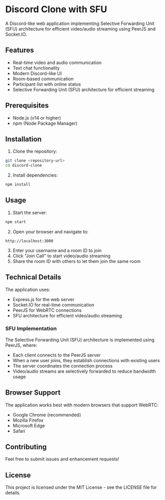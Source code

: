 # Discord Clone with SFU

A Discord-like web application implementing Selective Forwarding Unit (SFU) architecture for efficient video/audio streaming using PeerJS and Socket.IO.

## Features

- Real-time video and audio communication
- Text chat functionality
- Modern Discord-like UI
- Room-based communication
- Participant list with online status
- Selective Forwarding Unit (SFU) architecture for efficient streaming

## Prerequisites

- Node.js (v14 or higher)
- npm (Node Package Manager)

## Installation

1. Clone the repository:
```bash
git clone <repository-url>
cd discord-clone
```

2. Install dependencies:
```bash
npm install
```

## Usage

1. Start the server:
```bash
npm start
```

2. Open your browser and navigate to:
```
http://localhost:3000
```

3. Enter your username and a room ID to join
4. Click "Join Call" to start video/audio streaming
5. Share the room ID with others to let them join the same room

## Technical Details

The application uses:
- Express.js for the web server
- Socket.IO for real-time communication
- PeerJS for WebRTC connections
- SFU architecture for efficient video/audio streaming

### SFU Implementation

The Selective Forwarding Unit (SFU) architecture is implemented using PeerJS, where:
- Each client connects to the PeerJS server
- When a new user joins, they establish connections with existing users
- The server coordinates the connection process
- Video/audio streams are selectively forwarded to reduce bandwidth usage

## Browser Support

The application works best with modern browsers that support WebRTC:
- Google Chrome (recommended)
- Mozilla Firefox
- Microsoft Edge
- Safari

## Contributing

Feel free to submit issues and enhancement requests!

## License

This project is licensed under the MIT License - see the LICENSE file for details. 